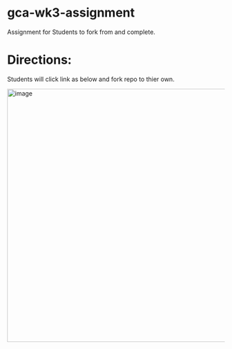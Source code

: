 # gca-wk3-assignment
Assignment for Students to fork from and complete.
# Directions: 
Students will click link as below and fork repo to thier own.

<img width="585" alt="image" src="https://github.com/user-attachments/assets/c48de71f-53a2-46a2-81e5-613a0647a28d">

